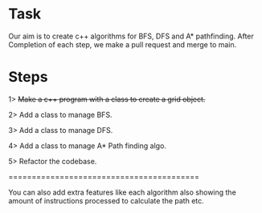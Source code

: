 # Task
Our aim is to create c++ algorithms for BFS, DFS and A* pathfinding.
After Completion of each step, we make a pull request and merge to main.
# Steps
1> ~~Make a c++ program with a class to create a grid object.~~

2> Add a class to manage BFS.

3> Add a class to manage DFS.

4> Add a class to manage A* Path finding algo.

5> Refactor the codebase.

=========================================

You can also add extra features like each algorithm also showing the amount of instructions processed to calculate the path etc.
